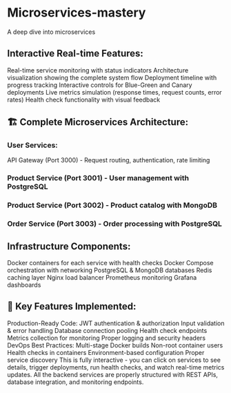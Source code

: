 # Microservices-mastery
A deep dive into microservices 
## Interactive Real-time Features:
Real-time service monitoring with status indicators
Architecture visualization showing the complete system flow
Deployment timeline with progress tracking
Interactive controls for Blue-Green and Canary deployments
Live metrics simulation (response times, request counts, error rates)
Health check functionality with visual feedback
## 🏗️ Complete Microservices Architecture:
### User Services:
API Gateway (Port 3000) - Request routing, authentication, rate limiting
### Product Service (Port 3001) - User management with PostgreSQL
### Product Service (Port 3002) - Product catalog with MongoDB
### Order Service (Port 3003) - Order processing with PostgreSQL
## Infrastructure Components:
Docker containers for each service with health checks
Docker Compose orchestration with networking
PostgreSQL & MongoDB databases
Redis caching layer
Nginx load balancer
Prometheus monitoring
Grafana dashboards
## 🚀 Key Features Implemented:
Production-Ready Code:
JWT authentication & authorization
Input validation & error handling
Database connection pooling
Health check endpoints
Metrics collection for monitoring
Proper logging and security headers
DevOps Best Practices:
Multi-stage Docker builds
Non-root container users
Health checks in containers
Environment-based configuration
Proper service discovery
This is fully interactive - you can click on services to see details, trigger deployments, run health checks, and watch real-time metrics updates. All the backend services are properly structured with REST APIs, database integration, and monitoring endpoints.

